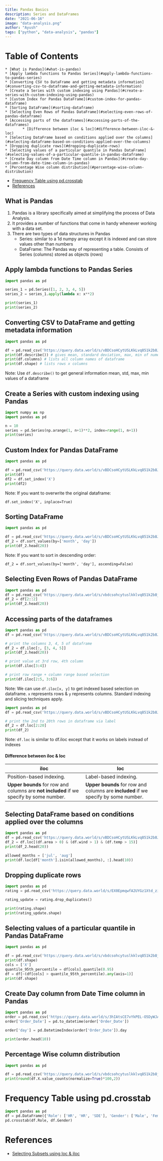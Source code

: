 ```yaml
---
title: Pandas Basics
description: Series and DataFrames
date: "2021-06-16"
image: "data-analysis.png"
author: "Ayush"
tags: ["python", "data-analysis", "pandas"]
---
```


# Table of Contents
<!-- vim-markdown-toc Marked -->

    * [What is Pandas](#what-is-pandas)
    * [Apply lambda functions to Pandas Series](#apply-lambda-functions-to-pandas-series)
    * [Converting CSV to DataFrame and getting metadata information](#converting-csv-to-dataframe-and-getting-metadata-information)
    * [Create a Series with custom indexing using Pandas](#create-a-series-with-custom-indexing-using-pandas)
    * [Custom Index for Pandas DataFrame](#custom-index-for-pandas-dataframe)
    * [Sorting DataFrame](#sorting-dataframe)
    * [Selecting Even Rows of Pandas DataFrame](#selecting-even-rows-of-pandas-dataframe)
    * [Accessing parts of the dataframes](#accessing-parts-of-the-dataframes)
            * [Difference between iloc & loc](#difference-between-iloc-&-loc)
    * [Selecting DataFrame based on conditions applied over the columns](#selecting-dataframe-based-on-conditions-applied-over-the-columns)
    * [Dropping duplicate rows](#dropping-duplicate-rows)
    * [Selecting values of a particular quantile in Pandas DataFrame](#selecting-values-of-a-particular-quantile-in-pandas-dataframe)
    * [Create Day column from Date Time column in Pandas](#create-day-column-from-date-time-column-in-pandas)
    * [Percentage Wise column distribution](#percentage-wise-column-distribution)
* [Frequency Table using pd.crosstab](#frequency-table-using-pd.crosstab)
* [References](#references)

<!-- vim-markdown-toc -->

## What is Pandas
1. Pandas is a library specifically aimed at simplifying the process of Data Analysis.
1. It provides a number of functions that come in handy whenever working with a data set.
1. There are two types of data structures in Pandas
    - Series: similar to a 1d numpy array except it is indexed and can store values other than numbers
    - DataFrame: The Pandas way of representing a table. Consists of Series (columns) stored as objects (rows)

## Apply lambda functions to Pandas Series
```py heading="Using Pandas apply method on Series object"
import pandas as pd

series_1 = pd.Series([1, 2, 3, 4, 5])
series_2 = series_1.apply(lambda x: x**2)

print(series_1)
print(series_2)
```

## Converting CSV to DataFrame and getting metadata information

```py heading="Creating and Describing dataframe from CSV using Pandas"
import pandas as pd

df = pd.read_csv('https://query.data.world/s/vBDCsoHCytUSLKkLvq851k2b8JOCkF')
print(df.describe()) # gives mean, standard deviation, max, min of numeric values
print(df.columns) # lists all column names of dataframe
print(df.shape) # lists rows x columns
```

Note: Use `df.describe()` to get general information mean, std, max, min values of a dataframe

## Create a Series with custom indexing using Pandas
```py heading="pd.Series using custom indexing"
import numpy as np
import pandas as pd

n = 10
series = pd.Series(np.arange(1, n+1)**2, index=range(1, n+1))
print(series)
```

## Custom Index for Pandas DataFrame
```py heading="Change index of Pandas DataFrame"
import pandas as pd

df = pd.read_csv('https://query.data.world/s/vBDCsoHCytUSLKkLvq851k2b8JOCkF')
print(df)
df2 = df.set_index('X')
print(df2)
```
Note: If you want to overwrite the original dataframe:  
```
df.set_index('X', inplace=True)
```

## Sorting DataFrame 
```py heading="Sorting Pandas DataFrame based on Month and Day"
import pandas as pd

df = pd.read_csv('https://query.data.world/s/vBDCsoHCytUSLKkLvq851k2b8JOCkF')
df_2 = df.sort_values(by=['month', 'day'])
print(df_2.head(20))
```
Note: If you want to sort in descending order:  
```
df_2 = df.sort_values(by=['month', 'day'], ascending=False)
```

## Selecting Even Rows of Pandas DataFrame
```py heading='Selecting Even Rows of pd.DataFrame excluding the 0th row'
import pandas as pd
df = pd.read_csv('https://query.data.world/s/vbdcsohcytuslkklvq851k2b8jockf')
df_2 = df[2::2]
print(df_2.head(20))
```

## Accessing parts of the dataframes
```py heading="Access DataFrame via Positions (Index) using df.iloc"
import pandas as pd
df = pd.read_csv('https://query.data.world/s/vBDCsoHCytUSLKkLvq851k2b8JOCkF')

# print the columns 3, 4, 5 of dataframe
df_2 = df.iloc[:, [3, 4, 5]]
print(df_2.head(20))

# print value at 3rd row, 4th column
print(df.iloc[3:4])

# print row range + column range based selection
print(df.iloc[2:5, 3:6])
```
Note: We can use `df.iloc[x, y]` to get indexed based selection on dataframe. `x` represents rows & `y` represents columns. Standard indexing and slicing techniques apply.

```py heading="Label based indexing on Pandas DataFrame using df.loc"
import pandas as pd
df = pd.read_csv('https://query.data.world/s/vBDCsoHCytUSLKkLvq851k2b8JOCkF')

# print the 2nd to 20th rows in dataframe via label
df_2 = df.loc[2:20]
print(df_2)
```
Note: `df.loc` is similar to df.iloc except that it works on labels instead of indexes

#### Difference between iloc & loc

| iloc                                                                            | loc                                                                         |
|---------------------------------------------------------------------------------|-----------------------------------------------------------------------------|
| Position-based indexing.                                                        | Label-based indexing.                                                       |
| __Upper bounds__ for row and columns are __not included__ if we specify by some number. | __Upper bounds__ for row and columns are __included__ if we specify by some number. |

## Selecting DataFrame based on conditions applied over the columns
```py heading="Selecting specific rows of dataframe by applying boolean operations on the columns"
import pandas as pd
df = pd.read_csv('https://query.data.world/s/vBDCsoHCytUSLKkLvq851k2b8JOCkF')
df_2 = df.loc[(df.area > 0) & (df.wind > 1) & (df.temp > 15)]
print(df_2.head(20))

allowed_months = ['jul', 'aug']
print(df.loc[df['month'].isin(allowed_months), :].head(10))
```

## Dropping duplicate rows
```py heading="Drop duplicate rows from dataset using Pandas"
import pandas as pd
rating = pd.read_csv('https://query.data.world/s/EX0EpmqwfA2UYGz1Xtd_zi4R0dQpog')

rating_update = rating.drop_duplicates()

print(rating.shape)
print(rating_update.shape)
```

## Selecting values of a particular quantile in Pandas DataFrame
```py heading="Quantile based segmentation of DataFrame in Pandas"
import pandas as pd

df = pd.read_csv('https://query.data.world/s/vbdcsohcytuslkklvq851k2b8jockf')
print(df.shape)
cols = ['X']
quantile_95th_percentile = df[cols].quantile(0.95)
df = df[~(df[cols] > quantile_95th_percentile).any(axis=1)]
print(df.shape)
```

## Create Day column from Date Time column in Pandas
```py heading="Create Day column from Date Time column in Pandas"
import pandas as pd
order = pd.read_csv('https://query.data.world/s/3hIAtsCE7vYkPEL-O5DyWJAeS5Af-7')
order['Order_Date'] = pd.to_datetime(order['Order_Date'])

order['day'] = pd.DatetimeIndex(order['Order_Date']).day

print(order.head(10))
```

## Percentage Wise column distribution

```py heading="Using normalize with value_counts in Pandas"
import pandas as pd

df = pd.read_csv('https://query.data.world/s/vbdcsohcytuslkklvq851k2b8jockf')
print(round(df.X.value_counts(normalize=True)*100,2))
```

# Frequency Table using pd.crosstab
```py heading='Frequency using pd.crosstab'
import pandas as pd
df = pd.DataFrame({'Role': ['HR', 'HR', 'SDE'], 'Gender': ['Male', 'Female', 'Female']})
pd.crosstab(df.Role, df.Gender)
```
# References
- [Selecting Subsets using loc & iloc](https://medium.com/dunder-data/selecting-subsets-of-data-in-pandas-6fcd0170be9c)
